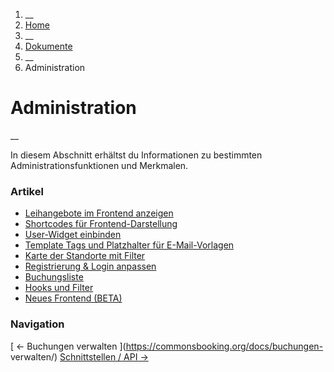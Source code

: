   1. __
  2. [ Home  ](https://commonsbooking.org/)
  3. __
  4. [ Dokumente  ](https://commonsbooking.org/dokumentation/)
  5. __
  6. Administration 

#  Administration

__

In diesem Abschnitt erhältst du Informationen zu bestimmten
Administrationsfunktionen und Merkmalen.

###  Artikel

  * [ Leihangebote im Frontend anzeigen ](https://commonsbooking.org/docs/einstellungen/leihangebote-im-frontend-anzeigen/)
  * [ Shortcodes für Frontend-Darstellung ](https://commonsbooking.org/docs/einstellungen/shortcodes/)
  * [ User-Widget einbinden ](https://commonsbooking.org/docs/einstellungen/widget/)
  * [ Template Tags und Platzhalter für E-Mail-Vorlagen ](https://commonsbooking.org/docs/einstellungen/template-tags/)
  * [ Karte der Standorte mit Filter ](https://commonsbooking.org/docs/einstellungen/karte-einbinden/)
  * [ Registrierung & Login anpassen ](https://commonsbooking.org/docs/einstellungen/registrierungs-seiten-und-benutzerfelder-anpassen/)
  * [ Buchungsliste ](https://commonsbooking.org/docs/einstellungen/buchungsliste/)
  * [ Hooks und Filter ](https://commonsbooking.org/docs/einstellungen/hooks-und-filter/)
  * [ Neues Frontend (BETA) ](https://commonsbooking.org/docs/einstellungen/neues-frontend-beta/)

###  Navigation

[ ← Buchungen verwalten ](https://commonsbooking.org/docs/buchungen-
verwalten/) [ Schnittstellen / API →
](https://commonsbooking.org/docs/schnittstellen-api/)

